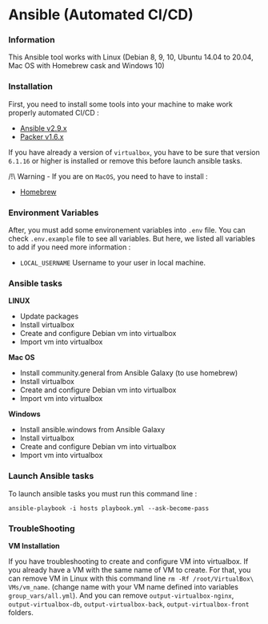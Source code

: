 # Ansible (Automated CI/CD)

### Information

This Ansible tool works with Linux (Debian 8, 9, 10, Ubuntu 14.04 to 20.04, Mac OS with Homebrew cask and Windows 10)

### Installation

First, you need to install some tools into your machine to make work properly automated CI/CD : 

- [Ansible v2.9.x](https://docs.ansible.com/ansible/latest/installation_guide/intro_installation.html)
- [Packer v1.6.x](https://learn.hashicorp.com/tutorials/packer/getting-started-install)

If you have already a version of `virtualbox`, you have to be sure that version `6.1.16` or higher is installed or remove this before launch ansible tasks.

/!\ Warning - If you are on `MacOS`, you need to have to install : 

- [Homebrew](https://brew.sh/index_fr)

### Environment Variables

After, you must add some environement variables into `.env` file. You can check `.env.example` file to see all variables. But here, we listed all variables to add if you need more information : 

- `LOCAL_USERNAME` Username to your user in local machine.

### Ansible tasks

**LINUX**

- Update packages
- Install virtualbox
- Create and configure Debian vm into virtualbox
- Import vm into virtualbox

**Mac OS**

- Install community.general from Ansible Galaxy (to use homebrew)
- Install virtualbox
- Create and configure Debian vm into virtualbox
- Import vm into virtualbox

**Windows**

- Install ansible.windows from Ansible Galaxy
- Install virtualbox
- Create and configure Debian vm into virtualbox
- Import vm into virtualbox

### Launch Ansible tasks

To launch ansible tasks you must run this command line :

```
ansible-playbook -i hosts playbook.yml --ask-become-pass
```

### TroubleShooting

**VM Installation**

If you have troubleshooting to create and configure VM into virtualbox.
If you already have a VM with the same name of VM to create. For that, you can remove VM in Linux with this command line `rm -Rf /root/VirtualBox\ VMs/vm_name`. (change name with your VM name defined into variables `group_vars/all.yml`). And you can remove `output-virtualbox-nginx`, `output-virtualbox-db`, `output-virtualbox-back`, `output-virtualbox-front` folders.